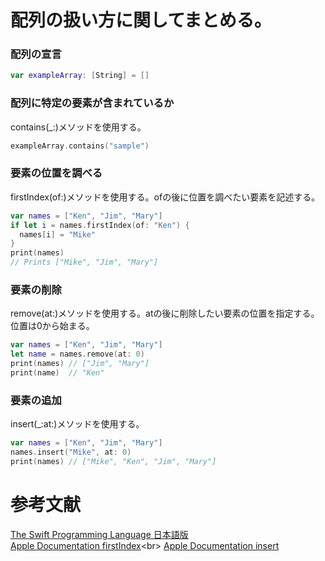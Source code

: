 # 配列の扱い方に関してまとめる。

### 配列の宣言
```swift
var exampleArray: [String] = []
```

### 配列に特定の要素が含まれているか
contains(_:)メソッドを使用する。
```swift
exampleArray.contains("sample")
```

### 要素の位置を調べる
firstIndex(of:)メソッドを使用する。ofの後に位置を調べたい要素を記述する。
```swift
var names = ["Ken", "Jim", "Mary"]
if let i = names.firstIndex(of: "Ken") {
  names[i] = "Mike"
}
print(names)
// Prints ["Mike", "Jim", "Mary"]
```

### 要素の削除
remove(at:)メソッドを使用する。atの後に削除したい要素の位置を指定する。位置は0から始まる。
```swift
var names = ["Ken", "Jim", "Mary"]
let name = names.remove(at: 0)
print(names) // ["Jim", "Mary"]
print(name)  // "Ken"
```

### 要素の追加
insert(_:at:)メソッドを使用する。
```swift
var names = ["Ken", "Jim", "Mary"]
names.insert("Mike", at: 0)
print(names) // ["Mike", "Ken", "Jim", "Mary"]
```

# 参考文献
[The Swift Programming Language 日本語版](https://www.swiftlangjp.com/language-guide/collection-types.html)<br>
[Apple Documentation firstIndex](https://developer.apple.com/documentation/swift/array/firstindex(of:))<br>
[Apple Documentation insert](https://developer.apple.com/documentation/swift/array/insert(_:at:)-3erb3)
